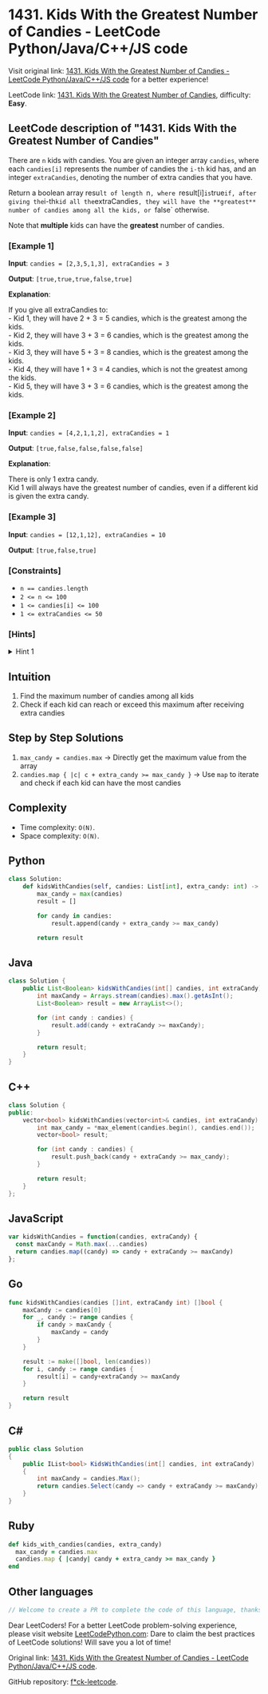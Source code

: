# 1431. Kids With the Greatest Number of Candies - LeetCode Python/Java/C++/JS code

Visit original link: [1431. Kids With the Greatest Number of Candies - LeetCode Python/Java/C++/JS code](https://leetcodepython.com/en/leetcode/1431-kids-with-the-greatest-number-of-candies) for a better experience!

LeetCode link: [1431. Kids With the Greatest Number of Candies](https://leetcode.com/problems/kids-with-the-greatest-number-of-candies), difficulty: **Easy**.

## LeetCode description of "1431. Kids With the Greatest Number of Candies"

There are `n` kids with candies. You are given an integer array `candies`, where each `candies[i]` represents the number of candies the `i-th` kid has, and an integer `extraCandies`, denoting the number of extra candies that you have.

Return a boolean array resu`lt of length `n`, where `result[i]` is `true` if, after giving the `i-th` kid all the `extraCandies`, they will have the **greatest** number of candies among all the kids, or `false` otherwise.

Note that **multiple** kids can have the **greatest** number of candies.

### [Example 1]

**Input**: `candies = [2,3,5,1,3], extraCandies = 3`

**Output**: `[true,true,true,false,true]`

**Explanation**: 

<p>If you give all extraCandies to:<br>
- Kid 1, they will have 2 + 3 = 5 candies, which is the greatest among the kids.<br>
- Kid 2, they will have 3 + 3 = 6 candies, which is the greatest among the kids.<br>
- Kid 3, they will have 5 + 3 = 8 candies, which is the greatest among the kids.<br>
- Kid 4, they will have 1 + 3 = 4 candies, which is not the greatest among the kids.<br>
- Kid 5, they will have 3 + 3 = 6 candies, which is the greatest among the kids.</p>


### [Example 2]

**Input**: `candies = [4,2,1,1,2], extraCandies = 1`

**Output**: `[true,false,false,false,false]`

**Explanation**: 

<p>There is only 1 extra candy.<br>
Kid 1 will always have the greatest number of candies, even if a different kid is given the extra candy.</p>


### [Example 3]

**Input**: `candies = [12,1,12], extraCandies = 10`

**Output**: `[true,false,true]`

### [Constraints]

- `n == candies.length`
- `2 <= n <= 100`
- `1 <= candies[i] <= 100`
- `1 <= extraCandies <= 50`

### [Hints]

<details>
  <summary>Hint 1</summary>
  For each kid check if candies[i] + extraCandies ≥ maximum in Candies[i].

  
</details>

## Intuition

1. Find the maximum number of candies among all kids
2. Check if each kid can reach or exceed this maximum after receiving extra candies

## Step by Step Solutions

1. `max_candy = candies.max` → Directly get the maximum value from the array
2. `candies.map { |c| c + extra_candy >= max_candy }` → Use `map` to iterate and check if each kid can have the most candies

## Complexity

- Time complexity: `O(N)`.
- Space complexity: `O(N)`.

## Python

```python
class Solution:
    def kidsWithCandies(self, candies: List[int], extra_candy: int) -> List[bool]:
        max_candy = max(candies)
        result = []

        for candy in candies:
            result.append(candy + extra_candy >= max_candy)

        return result
```

## Java

```java
class Solution {
    public List<Boolean> kidsWithCandies(int[] candies, int extraCandy) {
        int maxCandy = Arrays.stream(candies).max().getAsInt();
        List<Boolean> result = new ArrayList<>();

        for (int candy : candies) {
            result.add(candy + extraCandy >= maxCandy);
        }

        return result;
    }
}
```

## C++

```cpp
class Solution {
public:
    vector<bool> kidsWithCandies(vector<int>& candies, int extraCandy) {
        int max_candy = *max_element(candies.begin(), candies.end());
        vector<bool> result;

        for (int candy : candies) {
            result.push_back(candy + extraCandy >= max_candy);
        }

        return result;
    }
};
```

## JavaScript

```javascript
var kidsWithCandies = function(candies, extraCandy) {
  const maxCandy = Math.max(...candies)
  return candies.map((candy) => candy + extraCandy >= maxCandy)
};

```

## Go

```go
func kidsWithCandies(candies []int, extraCandy int) []bool {
    maxCandy := candies[0]
    for _, candy := range candies {
        if candy > maxCandy {
            maxCandy = candy
        }
    }

    result := make([]bool, len(candies))
    for i, candy := range candies {
        result[i] = candy+extraCandy >= maxCandy
    }

    return result
}
```

## C#

```csharp
public class Solution
{
    public IList<bool> KidsWithCandies(int[] candies, int extraCandy)
    {
        int maxCandy = candies.Max();
        return candies.Select(candy => candy + extraCandy >= maxCandy).ToList();
    }
}
```

## Ruby

```ruby
def kids_with_candies(candies, extra_candy)
  max_candy = candies.max
  candies.map { |candy| candy + extra_candy >= max_candy }
end
```

## Other languages

```java
// Welcome to create a PR to complete the code of this language, thanks!
```

Dear LeetCoders! For a better LeetCode problem-solving experience, please visit website [LeetCodePython.com](https://leetcodepython.com): Dare to claim the best practices of LeetCode solutions! Will save you a lot of time!

Original link: [1431. Kids With the Greatest Number of Candies - LeetCode Python/Java/C++/JS code](https://leetcodepython.com/en/leetcode/1431-kids-with-the-greatest-number-of-candies).

GitHub repository: [f*ck-leetcode](https://github.com/fuck-leetcode/fuck-leetcode).

